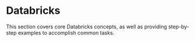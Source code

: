 # Databricks

This section covers core Databricks concepts, as well as providing step-by-step examples to accomplish common tasks.
